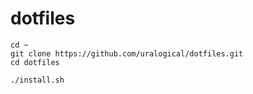 # dotfiles

```
cd ~
git clone https://github.com/uralogical/dotfiles.git
cd dotfiles

./install.sh
```
